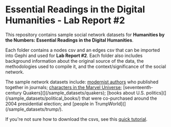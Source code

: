 # Essential Readings in the Digital Humanities - Lab Report #2

This repository contains sample social network datasets for **Humanities by the Numbers: Essential Readings in the Digital Humanities**.

Each folder contains a nodes csv and an edges csv that can be imported into Gephi and used for **Lab Report #2**. Each folder also includes background information about the original source of the data, the methodologies used to compile it, and the context/significance of the social network.

The sample network datasets include: [modernist authors](/sample_datasets/modernist_journals_project/) who published together in journals; [characters in the Marvel Universe](/sample_datasets/marvel/); [seventeenth-century Quakers](](/sample_datasets/quakers); [books about U.S. politics](](/sample_datasets/political_books/) that were co-purchased around the 2004 presidential election; and [people in TrumpWorld](](/sample_datasets/trump/). 

If you're not sure how to download the csvs, see this [quick tutorial](/download_tutorial/).

